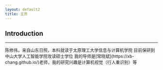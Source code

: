 ```yaml
---
layout: default2
title: 主页
---
```


<div class="wrap-post">
  <h2>Introduction</h2>
  <hr/>
  陈修伟，来自山东日照，本科就读于太原理工大学信息与计算机学院
  目前保研到中山大学人工智能学院攻读硕士学位
  我的导师是[常晓斌](https://xb-chang.github.io/)老师，我的研究兴趣是计算机视觉（行人重识别）等



</div>


